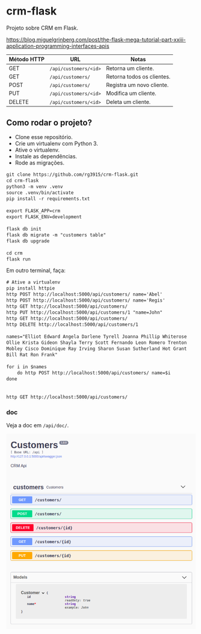 # crm-flask

Projeto sobre CRM em Flask.

https://blog.miguelgrinberg.com/post/the-flask-mega-tutorial-part-xxiii-application-programming-interfaces-apis

| Método HTTP | URL                    | Notas                      |
|-------------|------------------------|----------------------------|
| GET         | `/api/customers/<id>`  | Retorna um cliente.        |
| GET         | `/api/customers/`      | Retorna todos os clientes. |
| POST        | `/api/customers/`      | Registra um novo cliente.  |
| PUT         | `/api/customers/<id>`  | Modifica um cliente.       |
| DELETE      | `/api/customers/<id>`  | Deleta um cliente.         |

## Como rodar o projeto?

* Clone esse repositório.
* Crie um virtualenv com Python 3.
* Ative o virtualenv.
* Instale as dependências.
* Rode as migrações.

```
git clone https://github.com/rg3915/crm-flask.git
cd crm-flask
python3 -m venv .venv
source .venv/bin/activate
pip install -r requirements.txt

export FLASK_APP=crm
export FLASK_ENV=development

flask db init
flask db migrate -m "customers table"
flask db upgrade

cd crm
flask run
```

Em outro terminal, faça:

```
# Ative a virtualenv
pip install httpie
http POST http://localhost:5000/api/customers/ name='Abel'
http POST http://localhost:5000/api/customers/ name='Regis'
http GET http://localhost:5000/api/customers/
http PUT http://localhost:5000/api/customers/1 "name=John"
http GET http://localhost:5000/api/customers/
http DELETE http://localhost:5000/api/customers/1

names="Elliot Edward Angela Darlene Tyrell Joanna Phillip Whiterose Ollie Krista Gideon Shayla Terry Scott Fernando Leon Romero Trenton Mobley Cisco Dominique Ray Irving Sharon Susan Sutherland Hot Grant Bill Rat Ron Frank"

for i in $names
    do http POST http://localhost:5000/api/customers/ name=$i
done


http GET http://localhost:5000/api/customers/
```

### doc

Veja a doc em `/api/doc/`.

![swagger](swagger.png)